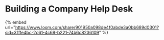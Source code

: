 # Building a Company Help Desk

{% embed url="https://www.loom.com/share/901950a098de4f0abde3a0bb689d0301?sid=31ffe4bc-2c61-4c68-b221-74b6c8236109" %}
